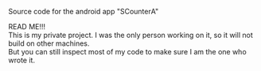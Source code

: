 Source code for the android app "SCоunterА"

READ ME!!!<br>
This is my private project. I was the only person working on it, so it will not build on other machines.
<br>But you can still inspect most of my code to make sure I am the one who wrote it.
